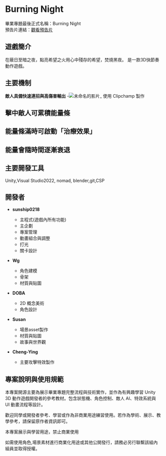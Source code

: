 # Burning Night 

畢業專題最後正式名稱：Burning Night  
預告片連結：[觀看預告片](https://youtu.be/RZSAlYSrwRk?si=sYPP82SLPman-fMR)

##  遊戲簡介
在蔽日至暗之夜，點亮希望之火用心中殘存的希望，焚燒黑夜。
是一款3D快節奏動作遊戲。
## 主要機制
**敵人具備快速連招與高傷害輸出**
-![未命名的影片_ 使用 Clipchamp 製作](https://github.com/user-attachments/assets/9204599f-bb94-46a9-bb39-b4bd088f3a62)

**擊中敵人可累積能量條**
-
 **能量條滿時可啟動「治療效果」**
 -
 **能量會隨時間逐漸衰退**
 -



## 主要開發工具
Unity,Visual Studio2022, nomad, blender,git,CSP
##  開發者
- **sunship0218**
  - 主程式(遊戲內所有功能)
  - 主企劃
  - 專案管理
  - 動畫組合與調整
  - 打光
  - 關卡設計

- **Wg**
  - 角色建模
  - 骨架
  - 材質與貼圖

- **DOBA**
  - 2D 概念美術
  - 角色設計

- **Susan**
  - 場景asset製作
  - 材質與貼圖
  - 故事與世界觀

- **Cheng-Ying**
  - 主要攻擊特效製作
## 專案說明與使用規範

本專案開源主要為展示畢業專題完整流程與技術實作，並作為有興趣學習 Unity 3D 動作遊戲開發者的參考教材。包含狀態機、角色控制、敵人 AI、特效系統與 UI 動畫流程等設計。

歡迎同學或開發者參考、學習或作為非商業用途練習使用。若作為學術、展示、教學參考，請保留原作者資訊即可。

本專案展示與學習用途，禁止商業使用

如需使用角色,場景素材進行商業化用途或其他公開發行，請務必另行聯繫該組內組員並取得授權。

